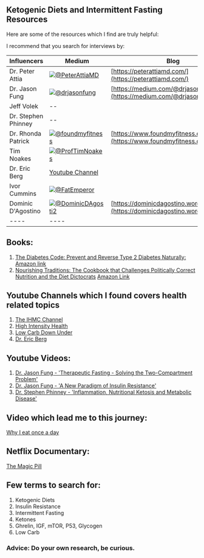 ## Ketogenic Diets and Intermittent Fasting Resources
Here are some of the resources which I find are truly helpful:

I recommend that you search for interviews by:

| Influencers | Medium  | Blog |
|--- |--- |--- |
| Dr. Peter Attia |[![@PeterAttiaMD][t]](https://twitter.com/PeterAttiaMD) | [https://peterattiamd.com/](https://peterattiamd.com/)|
| Dr. Jason Fung | [![@drjasonfung][t]](https://twitter.com/drjasonfung) | [https://medium.com/@drjasonfung](https://medium.com/@drjasonfung)|
| Jeff Volek | -- |
| Dr. Stephen Phinney | -- |
| Dr. Rhonda Patrick| [![@foundmyfitness][t]](https://twitter.com/foundmyfitness) | [https://www.foundmyfitness.com/](https://www.foundmyfitness.com/) |
| Tim Noakes | [![@ProfTimNoakes][t]](https://twitter.com/ProfTimNoakes)| |
| Dr. Eric Berg | [Youtube Channel](https://www.youtube.com/channel/UC3w193M5tYPJqF0Hi-7U-2g)  | |
| Ivor Cummins| [![@FatEmperor][t]](https://twitter.com/FatEmperor)| |
| Dominic D'Agostino | [![@DominicDAgosti2][t]](https://twitter.com/DominicDAgosti2) | [https://dominicdagostino.wordpress.com/](https://dominicdagostino.wordpress.com/) |
|----|----|

## Books:
1. [The Diabetes Code: Prevent and Reverse Type 2 Diabetes Naturally:](https://www.amazon.com/Diabetes-Code-Prevent-Reverse-Naturally-ebook/dp/B0795BLS8D/) [Amazon link](https://www.amazon.com/Diabetes-Code-Prevent-Reverse-Naturally-ebook/dp/B0795BLS8D/)
1. [Nourishing Traditions: The Cookbook that Challenges Politically Correct Nutrition and the Diet Dictocrats](https://www.amazon.com/dp/B00276HAWG/) [Amazon Link](https://www.amazon.com/dp/B00276HAWG/)

## Youtube Channels which I found covers health related topics
1. [The IHMC Channel](https://www.youtube.com/user/TheIHMC/videos) 
1. [High Intensity Health](https://www.youtube.com/user/highintensityhealth/videos)
1. [Low Carb Down Under](https://www.youtube.com/user/lowcarbdownunder/videos)
1. [Dr. Eric Berg](https://www.youtube.com/channel/UC3w193M5tYPJqF0Hi-7U-2g)

## Youtube Videos:
1. [Dr. Jason Fung - 'Therapeutic Fasting - Solving the Two-Compartment Problem'](https://www.youtube.com/watch?v=tIuj-oMN-Fk)
1. [Dr. Jason Fung - 'A New Paradigm of Insulin Resistance'](https://www.youtube.com/watch?v=eUiSCEBGxXk)
1. [Dr. Stephen Phinney - 'Inflammation, Nutritional Ketosis and Metabolic Disease'](https://www.youtube.com/watch?v=A5_R13Luit0)

## Video which lead me to this journey: 
[Why I eat once a day](https://www.youtube.com/watch?v=PKfR6bAXr-c)

## Netflix Documentary:
[The Magic Pill](https://www.netflix.com/title/80238655)

## Few terms to search for:
1. Ketogenic Diets
1. Insulin Resistance
1. Intermittent Fasting
1. Ketones
1. Ghrelin, IGF, mTOR, P53, Glycogen
1. Low Carb

### Advice: Do your own research, be curious.

[t]: http://i.imgur.com/tXSoThF.png
[yt]: https://upload.wikimedia.org/wikipedia/commons/8/8b/YouTube_dark_icon_%282017%29.svg

